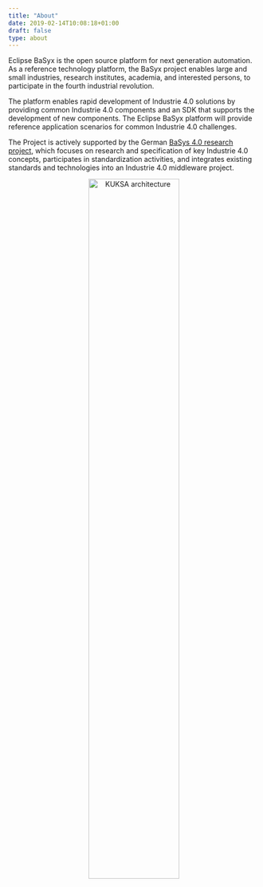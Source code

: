 ```yaml
---
title: "About"
date: 2019-02-14T10:08:18+01:00
draft: false
type: about
---
```

<p class="lead">
Eclipse BaSyx is the open source platform for next generation automation. As a reference technology  platform, the BaSyx project enables large and small industries, research institutes, academia, and interested persons, to participate in the fourth industrial revolution. 
</p>
<p class="lead">
The platform enables rapid development of Industrie 4.0 solutions by providing common Industrie 4.0 components and an SDK that supports the development of new components. The Eclipse BaSyx platform will provide reference application scenarios for common Industrie 4.0 challenges. 
</p>

<!--more-->

<p class="lead">
The Project is actively supported by the German <a href="https://www.basys40.de" target="_blank" rel="noopener">BaSys 4.0 research project</a>, which focuses on research and specification of key Industrie 4.0 concepts, participates in standardization activities, and integrates existing standards and technologies into an Industrie 4.0 middleware project. 
</p>

<p style="text-align:center;">
	<a href="EKuksa.png">
		<img src="EKuksa.png"
			alt="KUKSA architecture" width="60%">
	</a>
</p>

